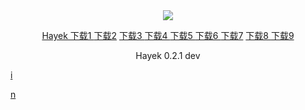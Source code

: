 


<div style="text-align:center"><a href="/cn/hayek.html" > <img src="/imgs/128.png" /></a></div>
<p align="center">
<a href="http://178.18.242.172/ipfs/QmXDPFVN6eevj5fbY6wmPozxK2sXJcNzT3ADWEjr3Et329/down.html" > Hayek  下载1 </a>
<a href="http://165.227.76.104:8080/ipfs/QmXDPFVN6eevj5fbY6wmPozxK2sXJcNzT3ADWEjr3Et329/down.html" > 下载2</a>
<a href="http://194.163.146.192/ipfs/QmXDPFVN6eevj5fbY6wmPozxK2sXJcNzT3ADWEjr3Et329/down.html" > 下载3 </a>
<a href="http://185.8.166.154/ipfs/QmXDPFVN6eevj5fbY6wmPozxK2sXJcNzT3ADWEjr3Et329/down.html" > 下载4 </a>
<a href="http://91.107.200.167:8080/ipfs/QmXDPFVN6eevj5fbY6wmPozxK2sXJcNzT3ADWEjr3Et329/down.html" > 下载5 </a>
<a href="http://46.101.242.131:8080/ipfs/QmXDPFVN6eevj5fbY6wmPozxK2sXJcNzT3ADWEjr3Et329/down.html" > 下载6 </a>
<a href="http://130.61.212.176:8080/ipfs/QmXDPFVN6eevj5fbY6wmPozxK2sXJcNzT3ADWEjr3Et329/down.html" > 下载7</a>
<a href="http://3.130.34.197:8080/ipfs/QmXDPFVN6eevj5fbY6wmPozxK2sXJcNzT3ADWEjr3Et329/down.html" > 下载8 </a>
<a href="http://46.4.226.207:8080/ipfs/QmXDPFVN6eevj5fbY6wmPozxK2sXJcNzT3ADWEjr3Et329/down.html" > 下载9 </a>
</p>
<p align="center">Hayek 0.2.1 dev
</p>

<a href="ipfs://QmXDPFVN6eevj5fbY6wmPozxK2sXJcNzT3ADWEjr3Et329/down.html" > i </a>

<a href="IPns://QmXDPFVN6eevj5fbY6wmPozxK2sXJcNzT3ADWEjr3Et329/down.html" > n </a>


